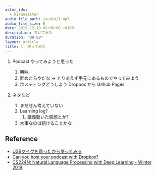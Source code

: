 ```yaml
---
actor_ids:
  - kirameister
audio_file_path: /audio/1.mp3
audio_file_size: 0
date: 2019-12-19 00:00:00 +0100
description: 書いてみた
duration: "00:00"
layout: article
title: 1. 作ってみた
---
```


1. Podcast やってみようと思った
    1. 興味
    2. 辞めたらやだな → とりあえず手元にあるものでやってみよう
    3. ホスティングどうしよう
Dropbox から Github Pages

2. ネタなど
    1. まだぜん考えていない
    2. Learning log?
        1. 講義聴いた感想とか?
    3. 大事なのは続けることかな


## Reference
- [USBマイクを買ったから使ってみる](https://www.barasu.org/shopping/14213.html)
- [Can you host your podcast with Dropbox?](https://theaudacitytopodcast.com/can-you-host-your-podcast-with-dropbox/)
- [CS224N: Natural Language Processing with Deep Learning - Winter 2019](https://www.youtube.com/playlist?list=PLoROMvodv4rOhcuXMZkNm7j3fVwBBY42z)

